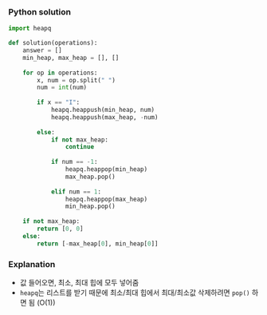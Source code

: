 ### Python solution
```python
import heapq

def solution(operations):
    answer = []
    min_heap, max_heap = [], []
    
    for op in operations:
        x, num = op.split(" ")
        num = int(num)
        
        if x == "I":
            heapq.heappush(min_heap, num)
            heapq.heappush(max_heap, -num)
            
        else:
            if not max_heap:
                continue
                
            if num == -1:
                heapq.heappop(min_heap)
                max_heap.pop()
                
            elif num == 1:
                heapq.heappop(max_heap)
                min_heap.pop()
            
    if not max_heap:
        return [0, 0]
    else:
        return [-max_heap[0], min_heap[0]]
```

### Explanation
- 값 들어오면, 최소, 최대 힙에 모두 넣어줌
- ```heapq```는 리스트를 받기 때문에 최소/최대 힙에서 최대/최소값 삭제하려면 ```pop()``` 하면 됨 (O(1))
